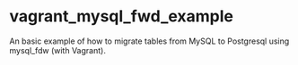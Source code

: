 # vagrant_mysql_fwd_example
An basic example of how to migrate tables from MySQL to Postgresql using mysql_fdw (with Vagrant).
